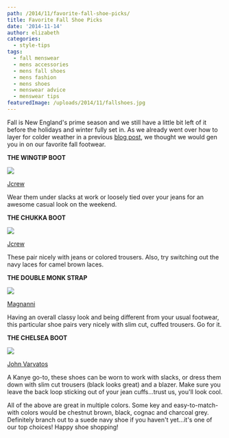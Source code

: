 ```yaml
---
path: /2014/11/favorite-fall-shoe-picks/
title: Favorite Fall Shoe Picks
date: '2014-11-14'
author: elizabeth
categories:
  - style-tips
tags:
  - fall menswear
  - mens accessories
  - mens fall shoes
  - mens fashion
  - mens shoes
  - menswear advice
  - menswear tips
featuredImage: /uploads/2014/11/fallshoes.jpg
---
```

Fall is New England's prime season and we still have a little bit left of it before the holidays and winter fully set in. As we already went over how to layer for colder weather in a previous [blog post](http://2014/09/layering-up-for-fall.html), we thought we would gen you in on our favorite fall footwear.

**THE WINGTIP BOOT**

[![](http://2.bp.blogspot.com/-nGIPgYpw6eE/VCW-cCqftOI/AAAAAAAAAtI/a-0rczt8pRg/s1600/alfredsargent.jpg)](http://2.bp.blogspot.com/-nGIPgYpw6eE/VCW-cCqftOI/AAAAAAAAAtI/a-0rczt8pRg/s1600/alfredsargent.jpg)

[Jcrew](https://www.jcrew.com/mens_category/JCrewingoodcompany/alfredsargent/PRDOVR~02802/02802.jsp)

Wear them under slacks at work or loosely tied over your jeans for an awesome casual look on the weekend.

 **THE CHUKKA BOOT**

[![](http://4.bp.blogspot.com/-hHWTeTlQVzA/VCW-x6sr47I/AAAAAAAAAtY/dvLfmq8hNIM/s1600/suede%2Bchukka.jpg)](http://4.bp.blogspot.com/-hHWTeTlQVzA/VCW-x6sr47I/AAAAAAAAAtY/dvLfmq8hNIM/s1600/suede%2Bchukka.jpg)

[Jcrew](https://www.jcrew.com/mens_category/shoes/casualbootschukkas/PRDOVR~05704/05704.jsp?srcCode=PINT00001&srcCode=PINT00003)

These pair nicely with jeans or colored trousers. Also, try switching out the navy laces for camel brown laces.

**THE DOUBLE MONK STRAP**

[![](http://3.bp.blogspot.com/-NW8Dy0EO3zM/VCW_DazNpAI/AAAAAAAAAtg/6PrbDME6_-E/s1600/double%2Bmonks.jpg)](http://3.bp.blogspot.com/-NW8Dy0EO3zM/VCW_DazNpAI/AAAAAAAAAtg/6PrbDME6_-E/s1600/double%2Bmonks.jpg)

[Magnanni](http://shop.nordstrom.com/s/magnanni-miro-double-monk-strap-shoe-men/3298553?origin=category&contextualcategoryid=0&fashioncolor=&resultback=0)

Having an overall classy look and being different from your usual footwear, this particular shoe pairs very nicely with slim cut, cuffed trousers. Go for it.

**THE CHELSEA BOOT**

[![](http://1.bp.blogspot.com/-dlcRXq1_zks/VCW-n7HRjfI/AAAAAAAAAtQ/pBv2C-KKxq4/s1600/varvatoschelseaboot.jpg)](http://1.bp.blogspot.com/-dlcRXq1_zks/VCW-n7HRjfI/AAAAAAAAAtQ/pBv2C-KKxq4/s1600/varvatoschelseaboot.jpg)

[John Varvatos](http://www.neimanmarcus.com/John-Varvatos-Leather-Luxe-Chelsea-Boot/prod171780046/p.prod?srccode=cii_17588969&cpncode=32-404144857-2&ecid=NMCIGoogleProductAds)

A Kanye go-to, these shoes can be worn to work with slacks, or dress them down with slim cut trousers (black looks great) and a blazer. Make sure you leave the back loop sticking out of your jean cuffs...trust us, you'll look cool.

All of the above are great in multiple colors. Some key and easy-to-match-with colors would be chestnut brown, black, cognac and charcoal grey. Definitely branch out to a suede navy shoe if you haven't yet...it's one of our top choices! Happy shoe shopping!